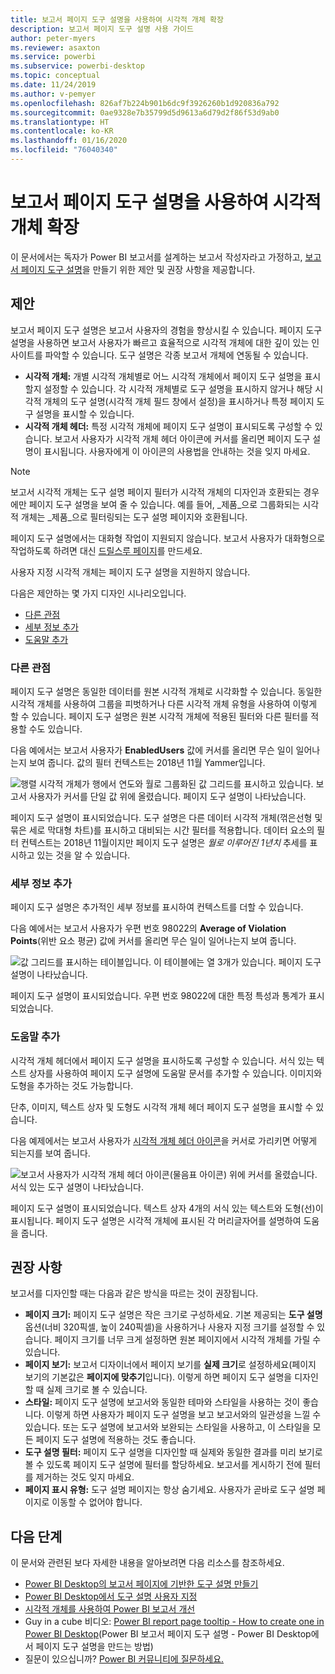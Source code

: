 ```yaml
---
title: 보고서 페이지 도구 설명을 사용하여 시각적 개체 확장
description: 보고서 페이지 도구 설명 사용 가이드
author: peter-myers
ms.reviewer: asaxton
ms.service: powerbi
ms.subservice: powerbi-desktop
ms.topic: conceptual
ms.date: 11/24/2019
ms.author: v-pemyer
ms.openlocfilehash: 826af7b224b901b6dc9f3926260b1d920836a792
ms.sourcegitcommit: 0ae9328e7b35799d5d9613a6d79d2f86f53d9ab0
ms.translationtype: HT
ms.contentlocale: ko-KR
ms.lasthandoff: 01/16/2020
ms.locfileid: "76040340"
---
```

# <a name="extend-visuals-with-report-page-tooltips"></a>보고서 페이지 도구 설명을 사용하여 시각적 개체 확장

이 문서에서는 독자가 Power BI 보고서를 설계하는 보고서 작성자라고 가정하고, [보고서 페이지 도구 설명](../desktop-tooltips.md)을 만들기 위한 제안 및 권장 사항을 제공합니다.

## <a name="suggestions"></a>제안

보고서 페이지 도구 설명은 보고서 사용자의 경험을 향상시킬 수 있습니다. 페이지 도구 설명을 사용하면 보고서 사용자가 빠르고 효율적으로 시각적 개체에 대한 깊이 있는 인사이트를 파악할 수 있습니다. 도구 설명은 각종 보고서 개체에 연동될 수 있습니다.

- **시각적 개체:** 개별 시각적 개체별로 어느 시각적 개체에서 페이지 도구 설명을 표시할지 설정할 수 있습니다. 각 시각적 개체별로 도구 설명을 표시하지 않거나 해당 시각적 개체의 도구 설명(시각적 개체 필드 창에서 설정)을 표시하거나 특정 페이지 도구 설명을 표시할 수 있습니다.
- **시각적 개체 헤더:** 특정 시각적 개체에 페이지 도구 설명이 표시되도록 구성할 수 있습니다. 보고서 사용자가 시각적 개체 헤더 아이콘에 커서를 올리면 페이지 도구 설명이 표시됩니다. 사용자에게 이 아이콘의 사용법을 안내하는 것을 잊지 마세요.

> [!NOTE]
> 보고서 시각적 개체는 도구 설명 페이지 필터가 시각적 개체의 디자인과 호환되는 경우에만 페이지 도구 설명을 보여 줄 수 있습니다. 예를 들어, _제품_으로 그룹화되는 시각적 개체는 _제품_으로 필터링되는 도구 설명 페이지와 호환됩니다.
>
> 페이지 도구 설명에서는 대화형 작업이 지원되지 않습니다. 보고서 사용자가 대화형으로 작업하도록 하려면 대신 [드릴스루 페이지](../desktop-drillthrough.md)를 만드세요.
>
> 사용자 지정 시각적 개체는 페이지 도구 설명을 지원하지 않습니다.

다음은 제안하는 몇 가지 디자인 시나리오입니다.

- [다른 관점](#different-perspective)
- [세부 정보 추가](#add-detail)
- [도움말 추가](#add-help)

### <a name="different-perspective"></a>다른 관점

페이지 도구 설명은 동일한 데이터를 원본 시각적 개체로 시각화할 수 있습니다. 동일한 시각적 개체를 사용하여 그룹을 피벗하거나 다른 시각적 개체 유형을 사용하여 이렇게 할 수 있습니다. 페이지 도구 설명은 원본 시각적 개체에 적용된 필터와 다른 필터를 적용할 수도 있습니다.

다음 예에서는 보고서 사용자가 **EnabledUsers** 값에 커서를 올리면 무슨 일이 일어나는지 보여 줍니다. 값의 필터 컨텍스트는 2018년 11월 Yammer입니다.

![행렬 시각적 개체가 행에서 연도와 월로 그룹화된 값 그리드를 표시하고 있습니다. 보고서 사용자가 커서를 단일 값 위에 올렸습니다. 페이지 도구 설명이 나타났습니다.](media/report-page-tooltips/suggestion-different-perspective.png)

페이지 도구 설명이 표시되었습니다. 도구 설명은 다른 데이터 시각적 개체(꺾은선형 및 묶은 세로 막대형 차트)를 표시하고 대비되는 시간 필터를 적용합니다. 데이터 요소의 필터 컨텍스트는 2018년 11월이지만 페이지 도구 설명은 _월로 이루어진 1년치_ 추세를 표시하고 있는 것을 알 수 있습니다.

### <a name="add-detail"></a>세부 정보 추가

페이지 도구 설명은 추가적인 세부 정보를 표시하여 컨텍스트를 더할 수 있습니다.

다음 예에서는 보고서 사용자가 우편 번호 98022의 **Average of Violation Points**(위반 요소 평균) 값에 커서를 올리면 무슨 일이 일어나는지 보여 줍니다.

![값 그리드를 표시하는 테이블입니다. 이 테이블에는 열 3개가 있습니다. 페이지 도구 설명이 나타났습니다.](media/report-page-tooltips/suggestion-add-details.png)

페이지 도구 설명이 표시되었습니다. 우편 번호 98022에 대한 특정 특성과 통계가 표시되었습니다.

### <a name="add-help"></a>도움말 추가

시각적 개체 헤더에서 페이지 도구 설명을 표시하도록 구성할 수 있습니다. 서식 있는 텍스트 상자를 사용하여 페이지 도구 설명에 도움말 문서를 추가할 수 있습니다. 이미지와 도형을 추가하는 것도 가능합니다.

단추, 이미지, 텍스트 상자 및 도형도 시각적 개체 헤더 페이지 도구 설명을 표시할 수 있습니다.

다음 예제에서는 보고서 사용자가 [시각적 개체 헤더 아이콘](../desktop-visual-elements-for-reports.md)을 커서로 가리키면 어떻게 되는지를 보여 줍니다.

![보고서 사용자가 시각적 개체 헤더 아이콘(물음표 아이콘) 위에 커서를 올렸습니다. 서식 있는 도구 설명이 나타났습니다.](media/report-page-tooltips/suggestion-add-help.png)

페이지 도구 설명이 표시되었습니다. 텍스트 상자 4개의 서식 있는 텍스트와 도형(선)이 표시됩니다. 페이지 도구 설명은 시각적 개체에 표시된 각 머리글자어를 설명하여 도움을 줍니다.

## <a name="recommendations"></a>권장 사항

보고서를 디자인할 때는 다음과 같은 방식을 따르는 것이 권장됩니다.

- **페이지 크기:** 페이지 도구 설명은 작은 크기로 구성하세요. 기본 제공되는 **도구 설명** 옵션(너비 320픽셀, 높이 240픽셀)을 사용하거나 사용자 지정 크기를 설정할 수 있습니다. 페이지 크기를 너무 크게 설정하면 원본 페이지에서 시각적 개체를 가릴 수 있습니다.
- **페이지 보기:** 보고서 디자이너에서 페이지 보기를 **실제 크기**로 설정하세요(페이지 보기의 기본값은 **페이지에 맞추기**입니다). 이렇게 하면 페이지 도구 설명을 디자인할 때 실제 크기로 볼 수 있습니다.
- **스타일:** 페이지 도구 설명에 보고서와 동일한 테마와 스타일을 사용하는 것이 좋습니다. 이렇게 하면 사용자가 페이지 도구 설명을 보고 보고서와의 일관성을 느낄 수 있습니다. 또는 도구 설명에 보고서와 보완되는 스타일을 사용하고, 이 스타일을 모든 페이지 도구 설명에 적용하는 것도 좋습니다.
- **도구 설명 필터:** 페이지 도구 설명을 디자인할 때 실제와 동일한 결과를 미리 보기로 볼 수 있도록 페이지 도구 설명에 필터를 할당하세요. 보고서를 게시하기 전에 필터를 제거하는 것도 잊지 마세요.
- **페이지 표시 유형:** 도구 설명 페이지는 항상 숨기세요. 사용자가 곧바로 도구 설명 페이지로 이동할 수 없어야 합니다.

## <a name="next-steps"></a>다음 단계

이 문서와 관련된 보다 자세한 내용을 알아보려면 다음 리소스를 참조하세요.

- [Power BI Desktop의 보고서 페이지에 기반한 도구 설명 만들기](../desktop-tooltips.md)
- [Power BI Desktop에서 도구 설명 사용자 지정](../desktop-custom-tooltips.md)
- [시각적 개체를 사용하여 Power BI 보고서 개선](../desktop-visual-elements-for-reports.md)
- Guy in a cube 비디오: [Power BI report page tooltip - How to create one in Power BI Desktop](https://www.youtube.com/watch?v=URTA7JZsAtw)(Power BI 보고서 페이지 도구 설명 - Power BI Desktop에서 페이지 도구 설명을 만드는 방법)
- 질문이 있으십니까? [Power BI 커뮤니티에 질문하세요.](https://community.powerbi.com/)
